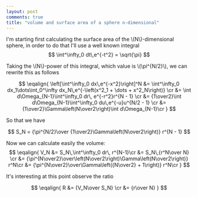 ```yaml
---
layout: post
comments: true
title: "volume and surface area of a sphere n-dimensional"
---
```


I'm starting first calculating the surface area of the \\(N\\)-dimensional sphere, in order
to do that I'll use a well known integral
$$
\int^\infty_0 dt\,e^{-t^2} = \sqrt{\pi}
$$

Taking the \\(N\\)-power of this integral, which value is \\(\pi^{N/2}\\), we can
rewrite this as follows

$$
\eqalign{
\left[\int^\infty_0 dx\,e^{-x^2}\right]^N &= \int^\infty_0 dx_1\dots\int_0^\infty dx_N\,e^{-\left(x^2_1 + \dots + x^2_N\right)} \cr
                                          &= \int d\Omega_{N-1}\int^\infty_0 dr\, e^{-r^2}r^{N - 1} \cr
                                          &= {1\over2}\int d\Omega_{N-1}\int^\infty_0 du\,e^{-u}u^{N/2 - 1} \cr
                                          &= {1\over2}\Gamma\left(N\over2\right)\int d\Omega_{N-1}\cr
}
$$

So that we have

$$
S_N = {\pi^{N/2}\over {1\over2}\Gamma\left(N\over2\right)} r^{N - 1}
$$

Now we can calculate easily the volume:
$$
\eqalign{
V_N &= S_N\,\int^\infty_0 dr\, r^{N-1}\cr
    &= S_N\,{r^N\over N} \cr
    &= {\pi^{N\over2}\over\left(N\over2\right)\Gamma\left(N\over2\right)} r^N\cr
    &= {\pi^{N\over2}\over\Gamma\left({N\over2} + 1\right)} r^N\cr
}
$$

It's interesting at this point observe the ratio

$$
\eqalign{
R   &= {V_N\over S_N} \cr
    &= {r\over N}
}
$$
